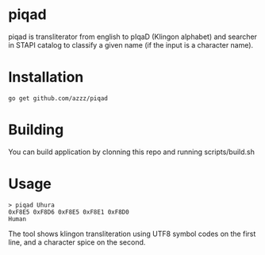 # piqad

piqad is transliterator from english to pIqaD (Klingon alphabet) and searcher in STAPI catalog to classify a given name (if the input is a character name).

# Installation
`go get github.com/azzz/piqad`

# Building
You can build application by clonning this repo and running scripts/build.sh

# Usage
```
> piqad Uhura
0xF8E5 0xF8D6 0xF8E5 0xF8E1 0xF8D0
Human
```

The tool shows klingon transliteration using UTF8 symbol codes on the first line, and a character spice on the second.
